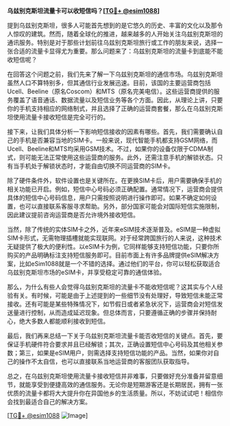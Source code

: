 **乌兹别克斯坦流量卡可以收短信吗？[[TG💪+ @esim1088](https://t.me/s/esim1088)]**

提到乌兹别克斯坦，很多人可能首先想到的是它悠久的历史、丰富的文化以及那令人惊叹的建筑。然而，随着全球化的推进，越来越多的人开始关注乌兹别克斯坦的通讯服务。特别是对于那些计划前往乌兹别克斯坦旅行或工作的朋友来说，选择一张合适的流量卡显得尤为重要。那么问题来了：乌兹别克斯坦的流量卡到底能不能收短信呢？

在回答这个问题之前，我们先来了解一下乌兹别克斯坦的通信市场。乌兹别克斯坦虽然人口不算特别多，但其通信行业发展迅速。目前，该国的主要运营商包括Ucell、Beeline（原名Coscom）和MTS（原名完美电信）。这些运营商提供的服务覆盖了语音通话、数据流量以及短信业务等各个方面。因此，从理论上讲，只要你的手机支持相应的网络制式，并且选择了正确的运营商套餐，那么在乌兹别克斯坦使用流量卡接收短信是完全可行的。

接下来，让我们具体分析一下影响短信接收的因素有哪些。首先，我们需要确认自己的手机是否兼容当地的SIM卡。一般来说，现代智能手机都支持GSM网络，而Ucell、Beeline和MTS均采用GSM技术。不过，如果你的设备仅限于CDMA制式，则可能无法正常使用这些运营商的服务。此外，还需注意手机的解锁状态。只有当手机处于解锁状态时，才能自由切换不同运营商的SIM卡。

除了硬件条件外，软件设置也是关键所在。在更换SIM卡后，用户需要确保手机的相关功能已开启。例如，短信中心号码必须正确配置。通常情况下，运营商会提供具体的短信中心号码信息，用户只需按照说明进行操作即可。如果不确定如何设置，也可以直接联系客服寻求帮助。另外，部分国家可能会对国际短信实施限制，因此建议提前咨询运营商是否允许境外接收短信。

当然，除了传统的实体SIM卡之外，近年来eSIM技术逐渐普及。eSIM是一种虚拟SIM卡形式，无需物理插槽就能实现联网。对于经常跨国旅行的人来说，这种技术无疑提供了极大的便利性。以eSIM卡为例，它同样能够支持短信功能，只要你所购买的产品明确标注支持短信服务即可。目前市面上有许多品牌提供eSIM解决方案，比如eSim1088就是一个不错的选择。通过他们的平台，你可以轻松获取适合乌兹别克斯坦市场的eSIM卡，并享受稳定可靠的通信体验。

那么，为什么有些人会觉得乌兹别克斯坦的流量卡不能收短信呢？这其实与个人经验有关。有时候，可能是由于上述提到的一些细节没有处理好，导致短信未能正常接收。还有可能是某些特殊情况下，如节假日或者紧急状况下，运营商会对短信发送量进行控制，从而造成延迟现象。但总体而言，只要遵循正确的步骤并保持耐心，绝大多数人都能顺利接收到短信。

最后，我们再来总结一下关于乌兹别克斯坦流量卡能否收短信的关键点。首先，要保证手机硬件符合要求并且已经解锁；其次，正确设置短信中心号码及其他相关参数；第三，如果是eSIM用户，则需选择支持短信功能的产品。当然，如果你对自己的操作不太自信，也可以直接联系当地运营商的客服团队获取指导。

总之，在乌兹别克斯坦使用流量卡接收短信并非难事，只要做好充分准备并留意细节，就能享受到便捷高效的通信服务。无论你是短期游客还是长期居民，拥有一张优质的流量卡都将大大提升你在异国他乡的生活质量。所以，不妨试试吧！相信你会找到最适合自己的解决方案。

[[TG💪+ @esim1088](https://t.me/s/esim1088) ![Image](https://i.postimg.cc/4NQfJmqS/Snipaste-2025-05-13-00-14-12.png)]